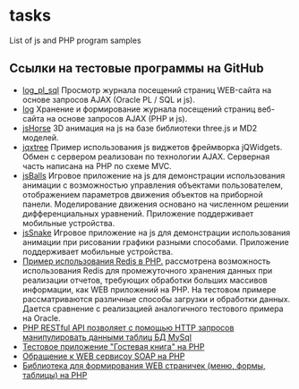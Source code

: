 # tasks
List of js and PHP program samples

## Ссылки на тестовые программы на GitHub

 * [log_pl_sql](https://github.com/sergechurkin/log_pl_sql)
Просмотр журнала посещений страниц WEB-сайта на основе запросов AJAX (Oracle PL / SQL и js).
 * [log](https://github.com/sergechurkin/log)
Хранение и формирование журнала посещений страниц веб-сайта на основе запросов AJAX (PHP и js).
 * [jsHorse](https://github.com/sergechurkin/jsHorse)
3D анимация на js на базе библиотеки three.js и MD2 моделей.
 * [jqxtree](https://github.com/sergechurkin/jqxtree)
Пример использования js виджетов фреймворка jQWidgets. Обмен с сервером реализован по технологии AJAX. Серверная часть написана на PHP по схеме MVC.
 * [jsBalls](https://github.com/sergechurkin/jsBalls)
Игровое приложение на js для демонстрации использования анимации с возможностью управления объектами пользователем, отображением параметров движения объектов на приборной панели. Моделирование движения основано на численном решении дифференциальных уравнений. Приложение поддерживает мобильные устройства. 
 * [jsSnake](https://github.com/sergechurkin/jsSnake)
Игровое приложение на js для демонстрации использования анимации при рисовании графики разными способами. Приложение поддерживает мобильные устройства.
 * [Пример использования Redis в PHP.](https://github.com/sergechurkin/redisaggregate)
рассмотрена возможность использования Redis для промежуточного хранения данных при реализации отчетов, требующих обработки больших массивов информации, как WEB приложений на PHP. На тестовом примере рассматриваются различные способы загрузки и обработки данных. Дается сравнение с реализацией аналогичного тестового примера на Oracle.   
 * [PHP RESTful API позволяет с помощью HTTP запросов манипулировать данными таблиц БД MySql](https://github.com/sergechurkin/restapi)
 * [Тестовое приложение "Гостевая книга" на PHP](https://github.com/sergechurkin/guestbook)
 * [Обращение к WEB сервисоу SOAP на PHP](https://github.com/sergechurkin/ratecb)
 * [Библиотека для формирования WEB страничек (меню, формы, таблицы) на PHP](https://github.com/sergechurkin/cform)
